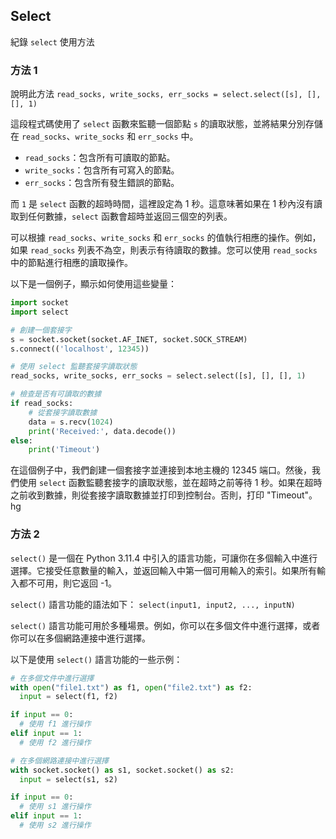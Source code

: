 
## Select
紀錄 `select` 使用方法

### 方法 1
說明此方法
    `read_socks, write_socks, err_socks = select.select([s], [], [], 1)`

這段程式碼使用了 `select` 函數來監聽一個節點 `s` 的讀取狀態，並將結果分別存儲在 `read_socks`、`write_socks` 和 `err_socks` 中。

- `read_socks`：包含所有可讀取的節點。
- `write_socks`：包含所有可寫入的節點。
- `err_socks`：包含所有發生錯誤的節點。

而 `1` 是 `select` 函數的超時時間，這裡設定為 1 秒。這意味著如果在 1 秒內沒有讀取到任何數據，`select` 函數會超時並返回三個空的列表。

可以根據 `read_socks`、`write_socks` 和 `err_socks` 的值執行相應的操作。例如，如果 `read_socks` 列表不為空，則表示有待讀取的數據。您可以使用 `read_socks` 中的節點進行相應的讀取操作。

以下是一個例子，顯示如何使用這些變量：

```python
import socket
import select

# 創建一個套接字
s = socket.socket(socket.AF_INET, socket.SOCK_STREAM)
s.connect(('localhost', 12345))

# 使用 select 監聽套接字讀取狀態
read_socks, write_socks, err_socks = select.select([s], [], [], 1)

# 檢查是否有可讀取的數據
if read_socks:
    # 從套接字讀取數據
    data = s.recv(1024)
    print('Received:', data.decode())
else:
    print('Timeout')
```

在這個例子中，我們創建一個套接字並連接到本地主機的 12345 端口。然後，我們使用 `select` 函數監聽套接字的讀取狀態，並在超時之前等待 1 秒。如果在超時之前收到數據，則從套接字讀取數據並打印到控制台。否則，打印 "Timeout"。hg

### 方法 2
`select()` 是一個在 Python 3.11.4 中引入的語言功能，可讓你在多個輸入中進行選擇。它接受任意數量的輸入，並返回輸入中第一個可用輸入的索引。如果所有輸入都不可用，則它返回 -1。

`select()` 語言功能的語法如下：
`select(input1, input2, ..., inputN)`

`select()` 語言功能可用於多種場景。例如，你可以在多個文件中進行選擇，或者你可以在多個網路連接中進行選擇。

以下是使用 `select()` 語言功能的一些示例：
``` py
# 在多個文件中進行選擇
with open("file1.txt") as f1, open("file2.txt") as f2:
  input = select(f1, f2)

if input == 0:
  # 使用 f1 進行操作
elif input == 1:
  # 使用 f2 進行操作

# 在多個網路連接中進行選擇
with socket.socket() as s1, socket.socket() as s2:
  input = select(s1, s2)

if input == 0:
  # 使用 s1 進行操作
elif input == 1:
  # 使用 s2 進行操作
```